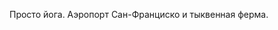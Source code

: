 ﻿---
layout: post
images: [ 2020-11-09_1.jpg, 2020-11-09_2.jpg ]
---

Просто йога. Аэропорт Сан-Франциско и тыквенная ферма.